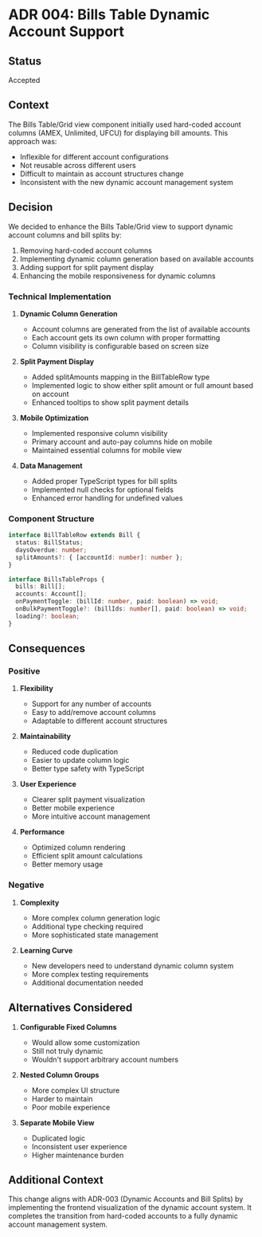 # ADR 004: Bills Table Dynamic Account Support

## Status

Accepted

## Context

The Bills Table/Grid view component initially used hard-coded account columns (AMEX, Unlimited, UFCU) for displaying bill amounts. This approach was:
- Inflexible for different account configurations
- Not reusable across different users
- Difficult to maintain as account structures change
- Inconsistent with the new dynamic account management system

## Decision

We decided to enhance the Bills Table/Grid view to support dynamic account columns and bill splits by:

1. Removing hard-coded account columns
2. Implementing dynamic column generation based on available accounts
3. Adding support for split payment display
4. Enhancing the mobile responsiveness for dynamic columns

### Technical Implementation

1. **Dynamic Column Generation**
   - Account columns are generated from the list of available accounts
   - Each account gets its own column with proper formatting
   - Column visibility is configurable based on screen size

2. **Split Payment Display**
   - Added splitAmounts mapping in the BillTableRow type
   - Implemented logic to show either split amount or full amount based on account
   - Enhanced tooltips to show split payment details

3. **Mobile Optimization**
   - Implemented responsive column visibility
   - Primary account and auto-pay columns hide on mobile
   - Maintained essential columns for mobile view

4. **Data Management**
   - Added proper TypeScript types for bill splits
   - Implemented null checks for optional fields
   - Enhanced error handling for undefined values

### Component Structure

```typescript
interface BillTableRow extends Bill {
  status: BillStatus;
  daysOverdue: number;
  splitAmounts?: { [accountId: number]: number };
}

interface BillsTableProps {
  bills: Bill[];
  accounts: Account[];
  onPaymentToggle: (billId: number, paid: boolean) => void;
  onBulkPaymentToggle?: (billIds: number[], paid: boolean) => void;
  loading?: boolean;
}
```

## Consequences

### Positive

1. **Flexibility**
   - Support for any number of accounts
   - Easy to add/remove account columns
   - Adaptable to different account structures

2. **Maintainability**
   - Reduced code duplication
   - Easier to update column logic
   - Better type safety with TypeScript

3. **User Experience**
   - Clearer split payment visualization
   - Better mobile experience
   - More intuitive account management

4. **Performance**
   - Optimized column rendering
   - Efficient split amount calculations
   - Better memory usage

### Negative

1. **Complexity**
   - More complex column generation logic
   - Additional type checking required
   - More sophisticated state management

2. **Learning Curve**
   - New developers need to understand dynamic column system
   - More complex testing requirements
   - Additional documentation needed

## Alternatives Considered

1. **Configurable Fixed Columns**
   - Would allow some customization
   - Still not truly dynamic
   - Wouldn't support arbitrary account numbers

2. **Nested Column Groups**
   - More complex UI structure
   - Harder to maintain
   - Poor mobile experience

3. **Separate Mobile View**
   - Duplicated logic
   - Inconsistent user experience
   - Higher maintenance burden

## Additional Context

This change aligns with ADR-003 (Dynamic Accounts and Bill Splits) by implementing the frontend visualization of the dynamic account system. It completes the transition from hard-coded accounts to a fully dynamic account management system.
